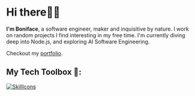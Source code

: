 # Hi there👋🏽

<!--
**bmmunga/bmmunga** is a ✨ _special_ ✨ repository because its `README.md` (this file) appears on your GitHub profile.

Here are some ideas to get you started:

- 🔭 I’m currently working on ...
- 🌱 I’m currently learning ...
- 👯 I’m looking to collaborate on ...
- 🤔 I’m looking for help with ...
- 💬 Ask me about ...
- 📫 How to reach me: ...
- 😄 Pronouns: ...
- ⚡ Fun fact: ...
-->
**I'm Boniface**, a software engineer, maker and inquisitive by nature. I work on random projects I find interesting in my free time.
I'm currently diving deep into Node.js, and exploring AI Software Engineering.

Checkout my [portfolio](https://bmunga.vercel.app/).

## My Tech Toolbox 🧰:

[![SkillIcons](https://skillicons.dev/icons?i=ocaml,py,flask,fastapi,js,nodejs,express,nextjs,postgresql,mysql,mongodb,redis,bash,nginx,gcp)](https://skillicons.dev)<br/>
